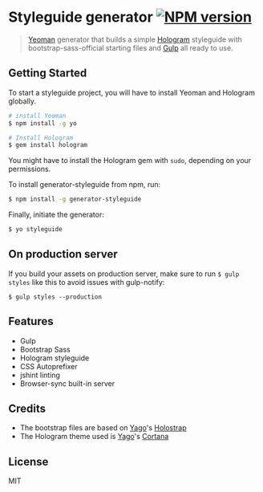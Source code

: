 # Styleguide generator [![NPM version](https://badge.fury.io/js/generator-styleguide.svg)](http://badge.fury.io/js/generator-styleguide)

> [Yeoman](http://yeoman.io) generator that builds a simple [Hologram](http://trulia.github.io/hologram/) styleguide with bootstrap-sass-official starting files and [Gulp](http://gulpjs.com/) all ready to use.


## Getting Started

To start a styleguide project, you will have to install Yeoman and Hologram globally.

```bash
# install Yeoman
$ npm install -g yo

# Install Hologram
$ gem install hologram
```

You might have to install the Hologram gem with `sudo`, depending on your permissions.

To install generator-styleguide from npm, run:

```bash
$ npm install -g generator-styleguide
```

Finally, initiate the generator:

```bash
$ yo styleguide
```

## On production server

If you build your assets on production server, make sure to run `$ gulp styles` like this to avoid issues with gulp-notify:

```
$ gulp styles --production
```

## Features

* Gulp
* Bootstrap Sass
* Hologram styleguide
* CSS Autoprefixer
* jshint linting
* Browser-sync built-in server

## Credits

- The bootstrap files are based on [Yago](https://github.com/yago)'s [Holostrap](https://github.com/Yago/Holostrap)
- The Hologram theme used is [Yago](https://github.com/yago)'s [Cortana](https://github.com/Yago/Cortana)


## License

MIT

